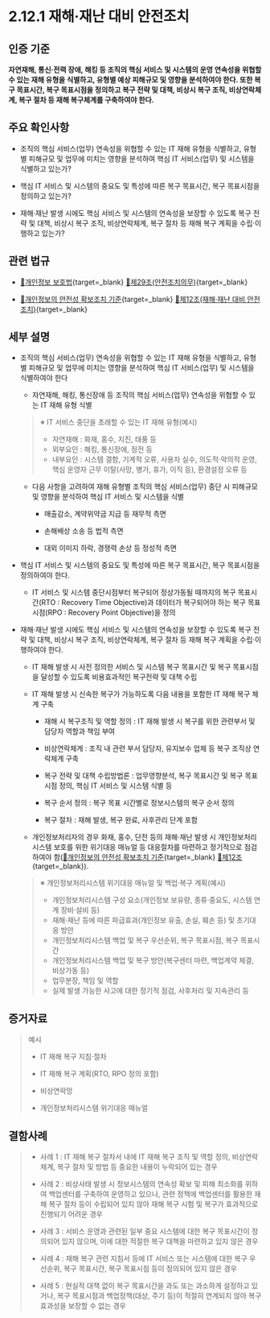 # 2.12.1 재해·재난 대비 안전조치

## 인증 기준

**자연재해, 통신·전력 장애, 해킹 등 조직의 핵심 서비스 및 시스템의 운영 연속성을 위협할 수 있는 재해 유형을 식별하고, 유형별 예상 피해규모 및 영향을 분석하여야 한다. 또한 복구 목표시간, 복구 목표시점을 정의하고 복구 전략 및 대책, 비상시 복구 조직, 비상연락체계, 복구 절차 등 재해 복구체계를 구축하여야 한다.**

## 주요 확인사항

- 조직의 핵심 서비스(업무) 연속성을 위협할 수 있는 IT 재해 유형을 식별하고, 유형별 피해규모 및 업무에 미치는 영향을 분석하여 핵심 IT 서비스(업무) 및 시스템을 식별하고 있는가?

- 핵심 IT 서비스 및 시스템의 중요도 및 특성에 따른 복구 목표시간, 복구 목표시점을 정의하고 있는가?

- 재해·재난 발생 시에도 핵심 서비스 및 시스템의 연속성을 보장할 수 있도록 복구 전략 및 대책, 비상시 복구 조직, 비상연락체계, 복구 절차 등 재해 복구 계획을 수립·이행하고 있는가?

## 관련 법규

- [🔗개인정보 보호법][개인정보 보호법 제29조]{target=_blank} [🔗제29조(안전조치의무)][개인정보 보호법 제29조 부분]{target=_blank}

- [🔗개인정보의 안전성 확보조치 기준][개인정보의 안전성 확보조치 기준 제12조]{target=_blank} [🔗제12조(재해·재난 대비 안전조치)][개인정보의 안전성 확보조치 기준 제12조]{target=_blank}

## 세부 설명

- 조직의 핵심 서비스(업무) 연속성을 위협할 수 있는 IT 재해 유형을 식별하고, 유형별 피해규모 및 업무에 미치는 영향을 분석하여 핵심 IT 서비스(업무) 및 시스템을 식별하여야 한다

    - 자연재해, 해킹, 통신장애 등 조직의 핵심 서비스(업무) 연속성을 위협할 수 있는 IT 재해 유형 식별
    >
    > ※ IT 서비스 중단을 초래할 수 있는 IT 재해 유형(예시)
    >
    > - 자연재해 : 화재, 홍수, 지진, 태풍 등
    > - 외부요인 : 해킹, 통신장애, 정전 등
    > - 내부요인 : 시스템 결함, 기계적 오류, 사용자 실수, 의도적·악의적 운영, 핵심 운영자 근무 이탈(사망, 병가, 휴가, 이직 등), 환경설정 오류 등

    - 다음 사항을 고려하여 재해 유형별 조직의 핵심 서비스(업무) 중단 시 피해규모 및 영향을 분석하여 핵심 IT 서비스 및 시스템을 식별

        - 매출감소, 계약위약금 지급 등 재무적 측면

        - 손해배상 소송 등 법적 측면

        - 대외 이미지 하락, 경쟁력 손상 등 정성적 측면

- 핵심 IT 서비스 및 시스템의 중요도 및 특성에 따른 복구 목표시간, 복구 목표시점을 정의하여야 한다.

    - IT 서비스 및 시스템 중단시점부터 복구되어 정상가동될 때까지의 복구 목표시간(RTO : Recovery Time Objective)과 데이터가 복구되어야 하는 복구 목표시점(RPO : Recovery Point Objective)을 정의

- 재해·재난 발생 시에도 핵심 서비스 및 시스템의 연속성을 보장할 수 있도록 복구 전략 및 대책, 비상시 복구 조직, 비상연락체계, 복구 절차 등 재해 복구 계획을 수립·이행하여야 한다.

    - IT 재해 발생 시 사전 정의한 서비스 및 시스템 복구 목표시간 및 복구 목표시점을 달성할 수 있도록 비용효과적인 복구전략 및 대책 수립

    - IT 재해 발생 시 신속한 복구가 가능하도록 다음 내용을 포함한 IT 재해 복구 체계 구축

        - 재해 시 복구조직 및 역할 정의 : IT 재해 발생 시 복구를 위한 관련부서 및 담당자 역할과 책임 부여

        - 비상연락체계 : 조직 내 관련 부서 담당자, 유지보수 업체 등 복구 조직상 연락체계 구축

        - 복구 전략 및 대책 수립방법론 : 업무영향분석, 복구 목표시간 및 복구 목표시점 정의, 핵심 IT 서비스 및 시스템 식별 등

        - 복구 순서 정의 : 복구 목표 시간별로 정보시스템의 복구 순서 정의

        - 복구 절차 : 재해 발생, 복구 완료, 사후관리 단계 포함

    - 개인정보처리자의 경우 화재, 홍수, 단전 등의 재해·재난 발생 시 개인정보처리시스템 보호를 위한 위기대응 매뉴얼 등 대응절차를 마련하고 정기적으로 점검하여야 함([🔗개인정보의 안전성 확보조치 기준][개인정보의 안전성 확보조치 기준 제12조]{target=_blank} [🔗제12조][개인정보의 안전성 확보조치 기준 제12조]{target=_blank}).
    >
    > ※ 개인정보처리시스템 위기대응 매뉴얼 및 백업·복구 계획(예시)
    >
    > - 개인정보처리시스템 구성 요소(개인정보 보유량, 종류·중요도, 시스템 연계 장비·설비 등)
    > - 재해·재난 등에 따른 파급효과(개인정보 유출, 손실, 훼손 등) 및 초기대응 방안
    > - 개인정보처리시스템 백업 및 복구 우선순위, 복구 목표시점, 복구 목표시간
    > - 개인정보처리시스템 백업 및 복구 방안(복구센터 마련, 백업계약 체결, 비상가동 등)
    > - 업무분장, 책임 및 역할
    > - 실제 발생 가능한 사고에 대한 정기적 점검, 사후처리 및 지속관리 등

## 증거자료

> 예시
>
> - IT 재해 복구 지침·절차
>
> - IT 재해 복구 계획(RTO, RPO 정의 포함)
>
> - 비상연락망
>
> - 개인정보처리시스템 위기대응 매뉴얼

## 결함사례

> - 사례 1 : IT 재해 복구 절차서 내에 IT 재해 복구 조직 및 역할 정의, 비상연락체계, 복구 절차 및 방법 등 중요한 내용이 누락되어 있는 경우
>
> - 사례 2 : 비상사태 발생 시 정보시스템의 연속성 확보 및 피해 최소화를 위하여 백업센터를 구축하여 운영하고 있으나, 관련 정책에 백업센터를 활용한 재해 복구 절차 등이 수립되어 있지 않아 재해 복구 시험 및 복구가 효과적으로 진행되기 어려운 경우
>
> - 사례 3 : 서비스 운영과 관련된 일부 중요 시스템에 대한 복구 목표시간이 정의되어 있지 않으며, 이에 대한 적절한 복구 대책을 마련하고 있지 않은 경우
>
> - 사례 4 : 재해 복구 관련 지침서 등에 IT 서비스 또는 시스템에 대한 복구 우선순위, 복구 목표시간, 복구 목표시점 등이 정의되어 있지 않은 경우
>
> - 사례 5 : 현실적 대책 없이 복구 목표시간을 과도 또는 과소하게 설정하고 있거나, 복구 목표시점과 백업정책(대상, 주기 등)이 적절히 연계되지 않아 복구 효과성을 보장할 수 없는 경우

[개인정보 보호법 제29조]: https://www.law.go.kr/법령/개인정보보호법/(20240315,19234,20230314)/제29조 "개인정보 보호법 제29조"
[개인정보 보호법 제29조 부분]: https://www.law.go.kr/법령/개인정보보호법/제29조 "개인정보 보호법 제29조 부분"

[개인정보의 안전성 확보조치 기준 제12조]: https://www.law.go.kr/행정규칙/(개인정보보호위원회)개인정보의안전성확보조치기준/(2021-2,20210915)/제12조 "개인정보의 안전성 확보조치 기준 제12조"
